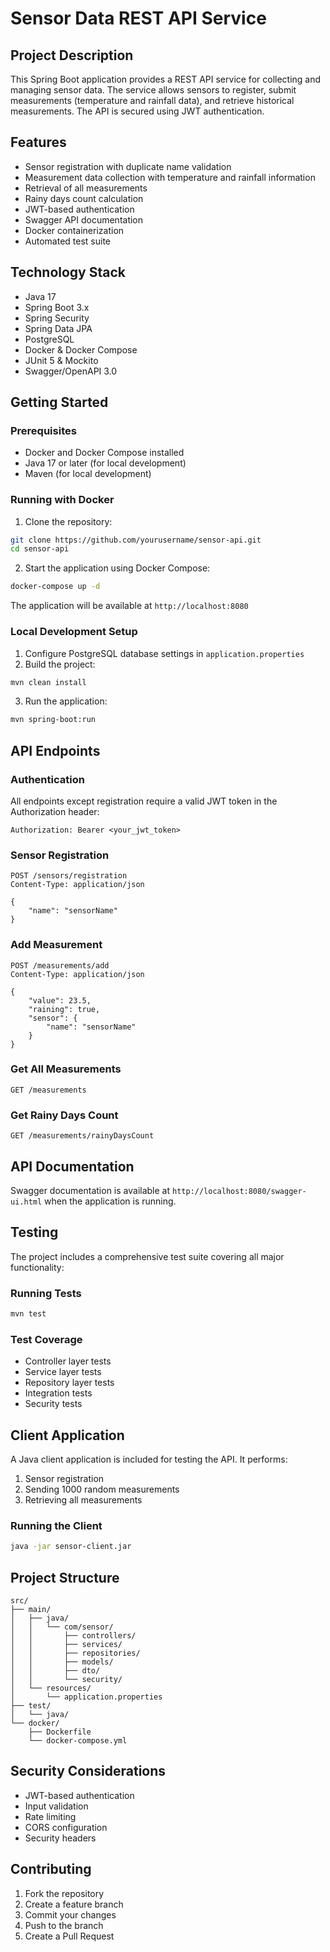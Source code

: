 # Sensor Data REST API Service

## Project Description
This Spring Boot application provides a REST API service for collecting and managing sensor data. The service allows sensors to register, submit measurements (temperature and rainfall data), and retrieve historical measurements. The API is secured using JWT authentication.

## Features
- Sensor registration with duplicate name validation
- Measurement data collection with temperature and rainfall information
- Retrieval of all measurements
- Rainy days count calculation
- JWT-based authentication
- Swagger API documentation
- Docker containerization
- Automated test suite

## Technology Stack
- Java 17
- Spring Boot 3.x
- Spring Security
- Spring Data JPA
- PostgreSQL
- Docker & Docker Compose
- JUnit 5 & Mockito
- Swagger/OpenAPI 3.0

## Getting Started

### Prerequisites
- Docker and Docker Compose installed
- Java 17 or later (for local development)
- Maven (for local development)

### Running with Docker
1. Clone the repository:
```bash
git clone https://github.com/yourusername/sensor-api.git
cd sensor-api
```

2. Start the application using Docker Compose:
```bash
docker-compose up -d
```

The application will be available at `http://localhost:8080`

### Local Development Setup
1. Configure PostgreSQL database settings in `application.properties`
2. Build the project:
```bash
mvn clean install
```

3. Run the application:
```bash
mvn spring-boot:run
```

## API Endpoints

### Authentication
All endpoints except registration require a valid JWT token in the Authorization header:
```
Authorization: Bearer <your_jwt_token>
```

### Sensor Registration
```
POST /sensors/registration
Content-Type: application/json

{
    "name": "sensorName"
}
```

### Add Measurement
```
POST /measurements/add
Content-Type: application/json

{
    "value": 23.5,
    "raining": true,
    "sensor": {
        "name": "sensorName"
    }
}
```

### Get All Measurements
```
GET /measurements
```

### Get Rainy Days Count
```
GET /measurements/rainyDaysCount
```

## API Documentation
Swagger documentation is available at `http://localhost:8080/swagger-ui.html` when the application is running.

## Testing
The project includes a comprehensive test suite covering all major functionality:

### Running Tests
```bash
mvn test
```

### Test Coverage
- Controller layer tests
- Service layer tests
- Repository layer tests
- Integration tests
- Security tests

## Client Application
A Java client application is included for testing the API. It performs:
1. Sensor registration
2. Sending 1000 random measurements
3. Retrieving all measurements

### Running the Client
```bash
java -jar sensor-client.jar
```

## Project Structure
```
src/
├── main/
│   ├── java/
│   │   └── com/sensor/
│   │       ├── controllers/
│   │       ├── services/
│   │       ├── repositories/
│   │       ├── models/
│   │       ├── dto/
│   │       └── security/
│   └── resources/
│       └── application.properties
├── test/
│   └── java/
└── docker/
    ├── Dockerfile
    └── docker-compose.yml
```

## Security Considerations
- JWT-based authentication
- Input validation
- Rate limiting
- CORS configuration
- Security headers

## Contributing
1. Fork the repository
2. Create a feature branch
3. Commit your changes
4. Push to the branch
5. Create a Pull Request

